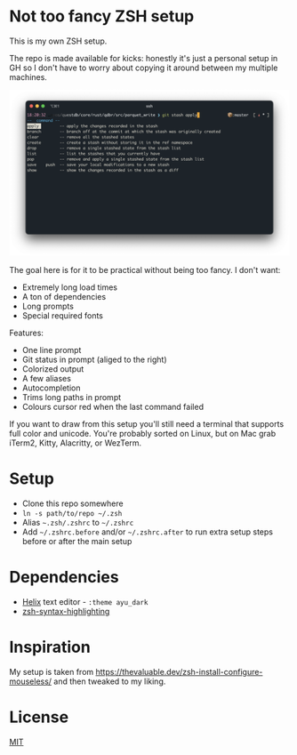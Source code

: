 # Not too fancy ZSH setup

This is my own ZSH setup.

The repo is made available for kicks:  honestly it's just
a personal setup in GH so I don't have to worry about copying it around between
my multiple machines.

![Screenshot](screenshot.png)

The goal here is for it to be practical without being too fancy. I don't want:
* Extremely long load times
* A ton of dependencies
* Long prompts
* Special required fonts

Features:
* One line prompt
* Git status in prompt (aliged to the right)
* Colorized output
* A few aliases
* Autocompletion
* Trims long paths in prompt
* Colours cursor red when the last command failed

If you want to draw from this setup you'll still need a terminal that supports
full color and unicode. You're probably sorted on Linux, but on Mac grab iTerm2,
Kitty, Alacritty, or WezTerm.

# Setup

* Clone this repo somewhere
* `ln -s path/to/repo ~/.zsh`
* Alias `~.zsh/.zshrc` to `~/.zshrc`
* Add `~/.zshrc.before` and/or `~/.zshrc.after` to run extra setup steps before or after the main setup

# Dependencies

* [Helix](https://helix-editor.com/) text editor - `:theme ayu_dark`
* [zsh-syntax-highlighting](https://github.com/zsh-users/zsh-syntax-highlighting/blob/master/INSTALL.md)

# Inspiration

My setup is taken from https://thevaluable.dev/zsh-install-configure-mouseless/
and then tweaked to my liking.

# License

[MIT](LICENSE)

